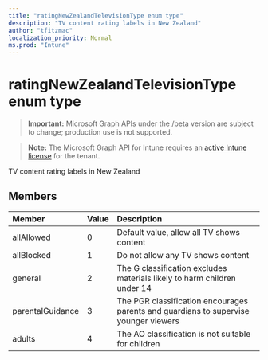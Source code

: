 ```yaml
---
title: "ratingNewZealandTelevisionType enum type"
description: "TV content rating labels in New Zealand"
author: "tfitzmac"
localization_priority: Normal
ms.prod: "Intune"
---
```


# ratingNewZealandTelevisionType enum type

> **Important:** Microsoft Graph APIs under the /beta version are subject to change; production use is not supported.

> **Note:** The Microsoft Graph API for Intune requires an [active Intune license](https://go.microsoft.com/fwlink/?linkid=839381) for the tenant.

TV content rating labels in New Zealand

## Members
|Member|Value|Description|
|:---|:---|:---|
|allAllowed|0|Default value, allow all TV shows content|
|allBlocked|1|Do not allow any TV shows content|
|general|2|The G classification excludes materials likely to harm children under 14|
|parentalGuidance|3|The PGR classification encourages parents and guardians to supervise younger viewers|
|adults|4|The AO classification is not suitable for children|




